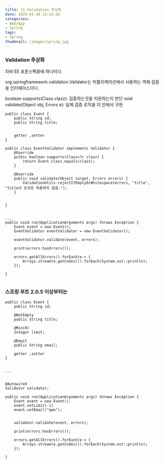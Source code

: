 ```yaml
---
title: 11.Validation 추상화
date: 2020-01-28 22:24:34
categories:
- Web/App
- Spring
tags:
- Spring
thumbnail: /images/spring.jpg
---
```

### Validation 추상화

자바 EE 표준스펙중에 하나이다.

org.springframework.validation.Validator는 어플리케이션에서 사용하는 객체 검증용 인터페이스이다.

boolean supports(Class clazz): 검증하는것을 지원하는지 판단
void validate(Object obj, Errors e): 실제 검증 로직을 이 안에서 구현



```
public class Event {
	public String id;
	public String title;


	getter ,setter
}
```


```
public class EventValidator implements Validator {
	@Override
	pulbic boolean supports(Class<?> clazz) {
		return Event.class.equals(clazz);
	}

	@Override
	public void validate(Object target, Errors errors) {
		ValidationUtils.rejectIfEmptyOrWhitespace(errors, "title", "title이 빈것은 허용하지 않음.");
	}


}
```


```

...
public void run(ApplicationArguments args) throws Exception {
	Event event = new Event();
	EventValidator eventValidator = new EventValidator();

	eventValidator.validate(event, errors);

	print(errors.hasErrors());

	errors.getAllErrors().forEach(e-> {
		Arrays.stream(e.getCodes()).forEach(System.out::println);
	});

}


```





### 스프링 부트 2.0.5 이상부터는

```
public class Event {
	public String id;

	@NotEmpty
	public String title;

	@Min(0)
	Integer limit;

	@Email
	public String email;

	getter ,setter
}
```



```

...


@Autowired
Validator validator;

public void run(ApplicationArguments args) throws Exception {
	Event event = new Event();
	event.setLimit(-1)
	event.setEmail("qwe");


	validator.validate(event, errors);

	print(errors.hasErrors());

	errors.getAllErrors().forEach(e-> {
		Arrays.stream(e.getCodes()).forEach(System.out::println);
	});

}


```
